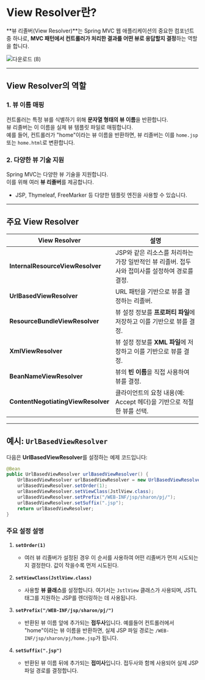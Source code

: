 # View Resolver란?

**뷰 리졸버(View Resolver)**는 Spring MVC 웹 애플리케이션의 중요한 컴포넌트 중 하나로, **MVC 패턴에서 컨트롤러가 처리한 결과를 어떤 뷰로 응답할지 결정**하는 역할을 합니다.

![다운로드 (8)](https://github.com/user-attachments/assets/70659a34-4db5-4cb4-a7b8-40b107f3840f)

---

## View Resolver의 역할

### 1. **뷰 이름 매핑**
컨트롤러는 특정 뷰를 식별하기 위해 **문자열 형태의 뷰 이름**을 반환합니다.  
뷰 리졸버는 이 이름을 실제 뷰 템플릿 파일로 매핑합니다.  
예를 들어, 컨트롤러가 "home"이라는 뷰 이름을 반환하면, 뷰 리졸버는 이를 `home.jsp` 또는 `home.html`로 변환합니다.

### 2. **다양한 뷰 기술 지원**
Spring MVC는 다양한 뷰 기술을 지원합니다.  
이를 위해 여러 **뷰 리졸버**를 제공합니다.  
- JSP, Thymeleaf, FreeMarker 등 다양한 템플릿 엔진을 사용할 수 있습니다.

---

## 주요 View Resolver

| **View Resolver**              | **설명**                                                                                     |
|---------------------------------|---------------------------------------------------------------------------------------------|
| **InternalResourceViewResolver** | JSP와 같은 리소스를 처리하는 가장 일반적인 뷰 리졸버. 접두사와 접미사를 설정하여 경로를 결정.           |
| **UrlBasedViewResolver**         | URL 패턴을 기반으로 뷰를 결정하는 리졸버.                                                    |
| **ResourceBundleViewResolver**   | 뷰 설정 정보를 **프로퍼티 파일**에 저장하고 이를 기반으로 뷰를 결정.                               |
| **XmlViewResolver**              | 뷰 설정 정보를 **XML 파일**에 저장하고 이를 기반으로 뷰를 결정.                                  |
| **BeanNameViewResolver**         | 뷰의 **빈 이름**을 직접 사용하여 뷰를 결정.                                                 |
| **ContentNegotiatingViewResolver** | 클라이언트의 요청 내용(예: Accept 헤더)을 기반으로 적절한 뷰를 선택.                              |

---

## 예시: `UrlBasedViewResolver`

다음은 **UrlBasedViewResolver**를 설정하는 예제 코드입니다:

```java
@Bean
public UrlBasedViewResolver urlBasedViewResolver() {
    UrlBasedViewResolver urlBasedViewResolver = new UrlBasedViewResolver();
    urlBasedViewResolver.setOrder(1);
    urlBasedViewResolver.setViewClass(JstlView.class);
    urlBasedViewResolver.setPrefix("/WEB-INF/jsp/sharon/pj/");
    urlBasedViewResolver.setSuffix(".jsp");
    return urlBasedViewResolver;
}
```
### 주요 설정 설명

1. **`setOrder(1)`**
   - 여러 뷰 리졸버가 설정된 경우 이 순서를 사용하여 어떤 리졸버가 먼저 시도되는지 결정한다. 값이 작을수록 먼저 시도된다.

2. **`setViewClass(JstlView.class)`**
   - 사용할 **뷰 클래스**를 설정합니다. 여기서는 `JstlView` 클래스가 사용되며, JSTL 태그를 지원하는 JSP를 렌더링하는 데 사용됩니다.

3. **`setPrefix("/WEB-INF/jsp/sharon/pj/")`**
   - 반환된 뷰 이름 앞에 추가되는 **접두사**입니다. 예를들어 컨트롤러에서 "home"이라는 뷰 이름을 반환하면, 실제 JSP 파일 경로는 `/WEB-INF/jsp/sharon/pj/home.jsp`가 됩니다.

4. **`setSuffix(".jsp")`**
   - 반환된 뷰 이름 뒤에 추가되는 **접미사**입니다. 접두사와 함께 사용되어 실제 JSP 파일 경로를 결정합니다.

